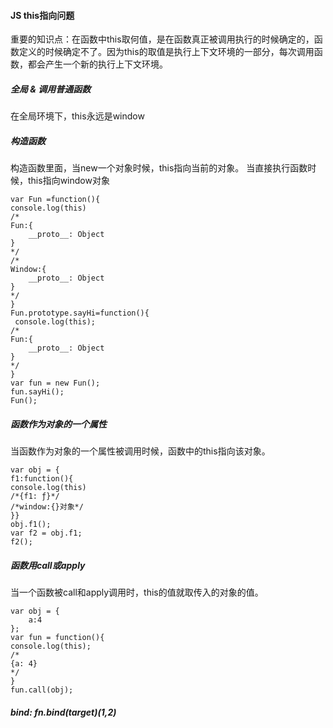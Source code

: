 #### JS this指向问题

重要的知识点：在函数中this取何值，是在函数真正被调用执行的时候确定的，函数定义的时候确定不了。因为this的取值是执行上下文环境的一部分，每次调用函数，都会产生一个新的执行上下文环境。

##### 全局 & 调用普通函数

在全局环境下，this永远是window
##### 构造函数
构造函数里面，当new一个对象时候，this指向当前的对象。
当直接执行函数时候，this指向window对象

```
var Fun =function(){
console.log(this)
/*
Fun:{
    __proto__: Object
}
*/
/*
Window:{
    __proto__: Object
}
*/
}
Fun.prototype.sayHi=function(){
 console.log(this);
/*
Fun:{
    __proto__: Object
}
*/
}
var fun = new Fun();
fun.sayHi();
Fun();
```

##### 函数作为对象的一个属性
当函数作为对象的一个属性被调用时候，函数中的this指向该对象。

```
var obj = {
f1:function(){
console.log(this)
/*{f1: ƒ}*/
/*window:{}对象*/
}}
obj.f1();
var f2 = obj.f1;
f2();
```

##### 函数用call或apply
当一个函数被call和apply调用时，this的值就取传入的对象的值。

```
var obj = {
    a:4
};
var fun = function(){
console.log(this);
/*
{a: 4}
*/
}
fun.call(obj);
```

##### bind: fn.bind(target)(1,2)